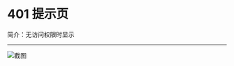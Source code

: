 # 401 提示页

简介：无访问权限时显示

---

![截图](https://531431988.github.io/vue-component-library/components/error-401/thumbnail.png)
